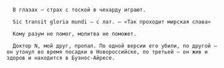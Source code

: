       В глазах — страх с тоской в чехарду играют.

      Sic transit gloria mundi — с лат. — «Так проходит мирская слава»

      Кому разум не помог, молитва не поможет.

      Доктор N, мой друг, пропал. По одной версии его убили, по другой — он утонул во время посадки в Новороссийске, по третьей — он жив и здоров и находится в Буэнос-Айресе.
